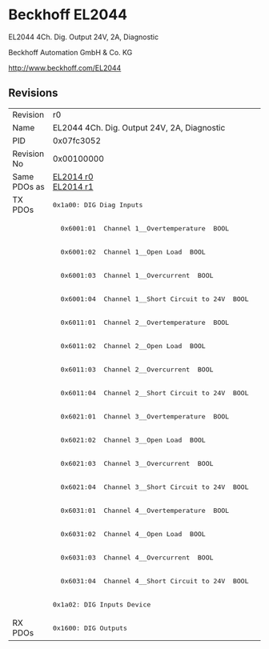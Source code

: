 # Beckhoff EL2044

EL2044 4Ch. Dig. Output 24V, 2A, Diagnostic

Beckhoff Automation GmbH & Co. KG

http://www.beckhoff.com/EL2044

## Revisions
<table>
<tr >
<td>Revision</td>
<td>r0</td>
</tr>
<tr >
<td>Name</td>
<td>EL2044 4Ch. Dig. Output 24V, 2A, Diagnostic</td>
</tr>
<tr >
<td>PID</td>
<td>0x07fc3052</td>
</tr>
<tr >
<td>Revision No</td>
<td>0x00100000</td>
</tr>
<tr >
<td>Same PDOs as</td>
<td><a href="EL2014">EL2014 r0</a><br/><a href="EL2014">EL2014 r1</a></td>
</tr>
<tr class="txpdo pdosection">
<td rowspan=18 valign=top>TX PDOs</td>
<td><pre>0x1a00: DIG Diag Inputs</pre></td>
<td></td>
</tr>
<tr class="txpdo">
<td><pre>  0x6001:01  Channel 1__Overtemperature  BOOL</pre></td>
</tr>
<tr class="txpdo">
<td><pre>  0x6001:02  Channel 1__Open Load  BOOL</pre></td>
</tr>
<tr class="txpdo">
<td><pre>  0x6001:03  Channel 1__Overcurrent  BOOL</pre></td>
</tr>
<tr class="txpdo">
<td><pre>  0x6001:04  Channel 1__Short Circuit to 24V  BOOL</pre></td>
</tr>
<tr class="txpdo">
<td><pre>  0x6011:01  Channel 2__Overtemperature  BOOL</pre></td>
</tr>
<tr class="txpdo">
<td><pre>  0x6011:02  Channel 2__Open Load  BOOL</pre></td>
</tr>
<tr class="txpdo">
<td><pre>  0x6011:03  Channel 2__Overcurrent  BOOL</pre></td>
</tr>
<tr class="txpdo">
<td><pre>  0x6011:04  Channel 2__Short Circuit to 24V  BOOL</pre></td>
</tr>
<tr class="txpdo">
<td><pre>  0x6021:01  Channel 3__Overtemperature  BOOL</pre></td>
</tr>
<tr class="txpdo">
<td><pre>  0x6021:02  Channel 3__Open Load  BOOL</pre></td>
</tr>
<tr class="txpdo">
<td><pre>  0x6021:03  Channel 3__Overcurrent  BOOL</pre></td>
</tr>
<tr class="txpdo">
<td><pre>  0x6021:04  Channel 3__Short Circuit to 24V  BOOL</pre></td>
</tr>
<tr class="txpdo">
<td><pre>  0x6031:01  Channel 4__Overtemperature  BOOL</pre></td>
</tr>
<tr class="txpdo">
<td><pre>  0x6031:02  Channel 4__Open Load  BOOL</pre></td>
</tr>
<tr class="txpdo">
<td><pre>  0x6031:03  Channel 4__Overcurrent  BOOL</pre></td>
</tr>
<tr class="txpdo">
<td><pre>  0x6031:04  Channel 4__Short Circuit to 24V  BOOL</pre></td>
</tr>
<tr class="txpdo pdosection">
<td><pre>0x1a02: DIG Inputs Device</pre></td>
</tr>
<tr class="rxpdo pdosection">
<td rowspan=1 valign=top>RX PDOs</td>
<td><pre>0x1600: DIG Outputs</pre></td>
<td></td>
</tr>
</table>
